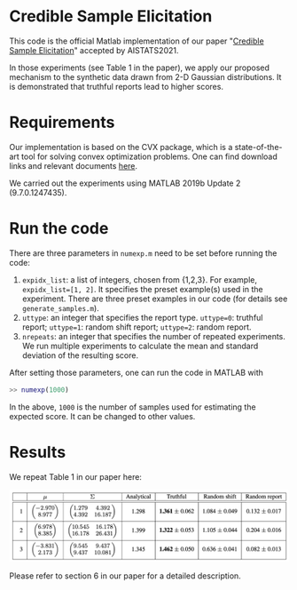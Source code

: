 # Credible Sample Elicitation

This code is the official Matlab implementation of our paper "[Credible Sample Elicitation](https://arxiv.org/abs/1910.03155)" accepted by AISTATS2021.

In those experiments (see Table 1 in the paper), we apply our proposed mechanism to the synthetic data drawn from 2-D Gaussian distributions. It is demonstrated that truthful reports lead to higher scores.

# Requirements

Our implementation is based on the CVX package, which is a state-of-the-art tool for solving convex optimization problems. One can find download links and relevant documents [here](http://cvxr.com).

We carried out the experiments using MATLAB 2019b Update 2 (9.7.0.1247435).

# Run the code

There are three parameters in `numexp.m` need to be set before running the code:

1. `expidx_list`: a list of integers, chosen from {1,2,3}.  For example, `expidx_list=[1, 2]`. It specifies the preset example(s) used in the experiment. There are three preset examples in our code (for details see `generate_samples.m`).
2. `uttype`: an integer that specifies the report type. `uttype=0`: truthful report; `uttype=1`: random shift report; `uttype=2`: random report.
3. `nrepeats`: an integer that specifies the number of repeated experiments. We run multiple experiments to calculate the mean and standard deviation of the resulting score.

After setting those parameters, one can run the code in MATLAB with
```Matlab
>> numexp(1000)
```
In the above, `1000` is the number of samples used for estimating the expected score. It can be changed to other values.

# Results

We repeat Table 1 in our paper here:

![Table1](Table1.png)

Please refer to section 6 in our paper for a detailed description.
